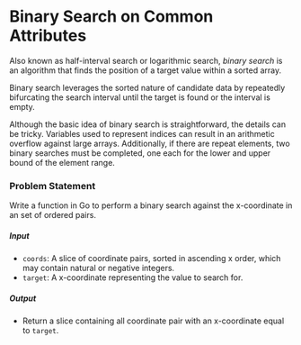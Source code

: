 # Binary Search on Common Attributes

Also known as half-interval search or logarithmic search, *binary search* is an algorithm that finds the position of a target value within a sorted array.

Binary search leverages the sorted nature of candidate data by repeatedly bifurcating the search interval until the target is found or the interval is empty.

Although the basic idea of binary search is straightforward, the details can be tricky. Variables used to represent indices can result in an arithmetic overflow against large arrays. Additionally, if there are repeat elements, two binary searches must be completed, one each for the lower and upper bound of the element range.

### Problem Statement

Write a function in Go to perform a binary search against the x-coordinate in an set of ordered pairs.

##### Input
- `coords`: A slice of coordinate pairs, sorted in ascending x order, which may contain natural or negative integers.
- `target`: A x-coordinate representing the value to search for.

##### Output
- Return a slice containing all coordinate pair with an x-coordinate equal to `target`.
